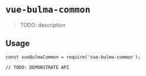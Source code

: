 # `vue-bulma-common`

> TODO: description

## Usage

```
const vueBulmaCommon = require('vue-bulma-common');

// TODO: DEMONSTRATE API
```
